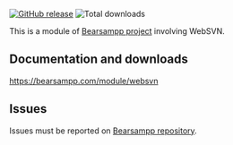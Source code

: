 [![GitHub release](https://img.shields.io/github/release/bearsampp/module-websvn.svg?style=flat-square)](https://github.com/bearsampp/module-websvn/releases/latest)
![Total downloads](https://img.shields.io/github/downloads/bearsampp/module-websvn/total.svg?style=flat-square)

This is a module of [Bearsampp project](https://github.com/bearsampp/bearsampp) involving WebSVN.

## Documentation and downloads

https://bearsampp.com/module/websvn

## Issues

Issues must be reported on [Bearsampp repository](https://github.com/bearsampp/bearsampp/issues).
